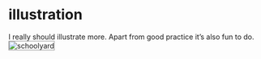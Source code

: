 <!--
  date: 2007-03-29
  modified: 2012-07-03
  slug: illustration
  type: post
  categories: image
-->

# illustration

<p>I really should illustrate more. Apart from good practice it&#8217;s also fun to do.<br />
<img src="https://res.cloudinary.com/dn1rmdjs5/image/upload/v1566568756/rv/gtp-ill.jpg" alt="schoolyard" style="border:1px solid #999;" /></p>
